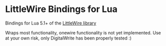 # LittleWire Bindings for Lua

Bindings for Lua 5.1+ of the [LittleWire library](https://github.com/littlewire/Little-Wire)

Wraps most functionality, onewire functionality is not yet implemented. Use at your own risk, only DigitalWrite has been properly tested :) 
